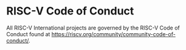 # RISC-V Code of Conduct
All RISC-V International projects are governed by the RISC-V Code of Conduct found at https://riscv.org/community/community-code-of-conduct/.
